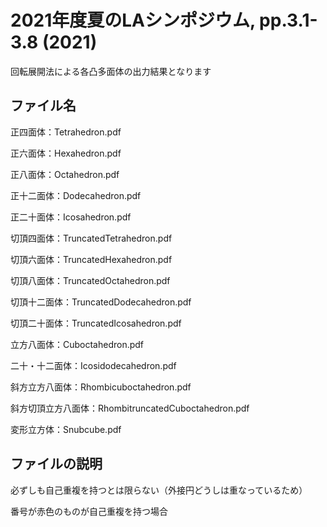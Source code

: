 # 2021年度夏のLAシンポジウム, pp.3.1-3.8 (2021)

回転展開法による各凸多面体の出力結果となります

## ファイル名

正四面体：Tetrahedron.pdf

正六面体：Hexahedron.pdf

正八面体：Octahedron.pdf

正十二面体：Dodecahedron.pdf

正二十面体：Icosahedron.pdf

切頂四面体：TruncatedTetrahedron.pdf

切頂六面体：TruncatedHexahedron.pdf

切頂八面体：TruncatedOctahedron.pdf

切頂十二面体：TruncatedDodecahedron.pdf

切頂二十面体：TruncatedIcosahedron.pdf

立方八面体：Cuboctahedron.pdf

二十・十二面体：Icosidodecahedron.pdf

斜方立方八面体：Rhombicuboctahedron.pdf

斜方切頂立方八面体：RhombitruncatedCuboctahedron.pdf

変形立方体：Snubcube.pdf

## ファイルの説明

必ずしも自己重複を持つとは限らない（外接円どうしは重なっているため）

番号が赤色のものが自己重複を持つ場合